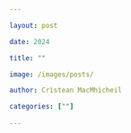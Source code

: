 ```yaml
---

layout: post

date: 2024

title: ""

image: /images/posts/

author: Crìstean MacMhìcheil

categories: [""]
  
---
```


